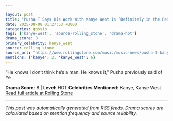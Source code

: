 ```yaml
---

layout: post
title: "Pusha T Says His Work With Kanye West Is ‘Definitely in the Past’"
date: 2025-08-08 01:27:53 +0000
categories: gossip
tags: ['kanye-west', 'source-rolling_stone', 'drama-hot']
drama_score: 8
primary_celebrity: kanye_west
source: rolling_stone
source_url: "https://www.rollingstone.com/music/music-news/pusha-t-kanye-west-collaborations-in-the-past-1235403476/"
mentions: {'kanye': 2, 'kanye_west': 6}
---
```


“He knows I don’t think he’s a man. He knows it," Pusha previously said of Ye

**Drama Score:** 8 | **Level:** HOT **Celebrities Mentioned:** Kanye, Kanye West [Read full article at Rolling Stone](https://www.rollingstone.com/music/music-news/pusha-t-kanye-west-collaborations-in-the-past-1235403476/)

---

*This post was automatically generated from RSS feeds. Drama scores are calculated based on mention frequency and source reliability.*